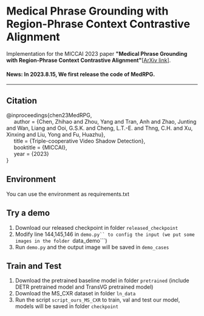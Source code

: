 # Medical Phrase Grounding with Region-Phrase Context Contrastive Alignment
Implementation for the MICCAI 2023 paper **"Medical Phrase Grounding with Region-Phrase Context Contrastive Alignment"**[[ArXiv link](https://arxiv.org/abs/2303.07618)].  

#### News: In 2023.8.15, We first release the code of MedRPG.

***

## Citation
@inproceedings{chen23MedRPG,   
&nbsp;&nbsp;&nbsp;&nbsp;  author = {Chen, Zhihao and Zhou, Yang and Tran, Anh and Zhao, Junting and Wan, Liang and Ooi, G.S.K. and Cheng, L.T.-E. and Thng, C.H. and Xu, Xinxing and Liu, Yong and Fu, Huazhu},    
&nbsp;&nbsp;&nbsp;&nbsp;  title = {Triple-cooperative Video Shadow Detection},    
&nbsp;&nbsp;&nbsp;&nbsp;  booktitle = {MICCAI},    
&nbsp;&nbsp;&nbsp;&nbsp;  year  = {2023}    
}

## Environment
You can use the environment as requirements.txt

## Try a demo
1. Download our released checkpoint in folder ```released_checkpoint```
2. Modify line 144,145,146 in ```demo.py`` to config the input (we put some images in the folder ```data_demo```)
3. Run ```demo.py``` and the output image will be saved in ```demo_cases```

## Train and Test
1. Download the pretrained baseline model in folder ```pretrained``` (include DETR pretrained model and TransVG pretrained model)
2. Download the MS_CXR dataset in folder ```ln_data```
3. Run the script ```script_ours_MS_CXR``` to train, val and test our model, models will be saved in folder ```checkpoint```
